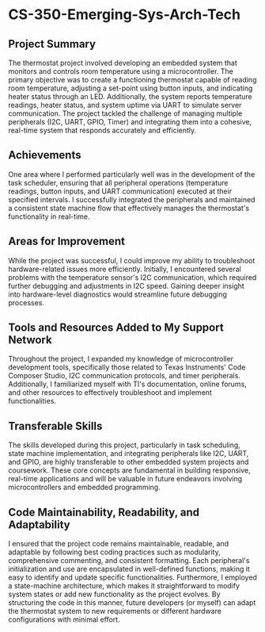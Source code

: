 # CS-350-Emerging-Sys-Arch-Tech
## Project Summary
The thermostat project involved developing an embedded system that monitors and controls room temperature using a microcontroller. The primary objective was to create a functioning thermostat capable of reading room temperature, adjusting a set-point using button inputs, and indicating heater status through an LED. Additionally, the system reports temperature readings, heater status, and system uptime via UART to simulate server communication. The project tackled the challenge of managing multiple peripherals (I2C, UART, GPIO, Timer) and integrating them into a cohesive, real-time system that responds accurately and efficiently.

## Achievements
One area where I performed particularly well was in the development of the task scheduler, ensuring that all peripheral operations (temperature readings, button inputs, and UART communication) executed at their specified intervals. I successfully integrated the peripherals and maintained a consistent state machine flow that effectively manages the thermostat's functionality in real-time.

## Areas for Improvement
While the project was successful, I could improve my ability to troubleshoot hardware-related issues more efficiently. Initially, I encountered several problems with the temperature sensor's I2C communication, which required further debugging and adjustments in I2C speed. Gaining deeper insight into hardware-level diagnostics would streamline future debugging processes.

## Tools and Resources Added to My Support Network
Throughout the project, I expanded my knowledge of microcontroller development tools, specifically those related to Texas Instruments' Code Composer Studio, I2C communication protocols, and timer peripherals. Additionally, I familiarized myself with TI's documentation, online forums, and other resources to effectively troubleshoot and implement functionalities.

## Transferable Skills
The skills developed during this project, particularly in task scheduling, state machine implementation, and integrating peripherals like I2C, UART, and GPIO, are highly transferable to other embedded system projects and coursework. These core concepts are fundamental in building responsive, real-time applications and will be valuable in future endeavors involving microcontrollers and embedded programming.

## Code Maintainability, Readability, and Adaptability
I ensured that the project code remains maintainable, readable, and adaptable by following best coding practices such as modularity, comprehensive commenting, and consistent formatting. Each peripheral's initialization and use are encapsulated in well-defined functions, making it easy to identify and update specific functionalities. Furthermore, I employed a state-machine architecture, which makes it straightforward to modify system states or add new functionality as the project evolves. By structuring the code in this manner, future developers (or myself) can adapt the thermostat system to new requirements or different hardware configurations with minimal effort.
